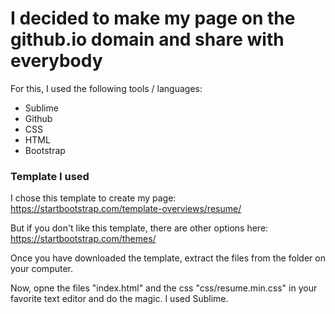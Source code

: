 # I decided to make my page on the github.io domain and share with everybody

For this, I used the following tools / languages:

- Sublime
- Github
- CSS
- HTML
- Bootstrap

### Template I used

I chose this template to create my page: https://startbootstrap.com/template-overviews/resume/

But if you don't like this template, there are other options here: https://startbootstrap.com/themes/

Once you have downloaded the template, extract the files from the folder on your computer.

Now, opne the files "index.html" and the css "css/resume.min.css" in your favorite text editor and do the magic. I used Sublime.
